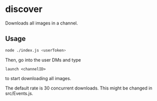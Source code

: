 # discover

Downloads all images in a channel.

## Usage

```sh
node ./index.js <userToken>
```

Then, go into the user DMs and type
```
launch <channelID>
```
to start downloading all images.

The default rate is 30 concurrent downloads. This might be changed in src/Events.js.